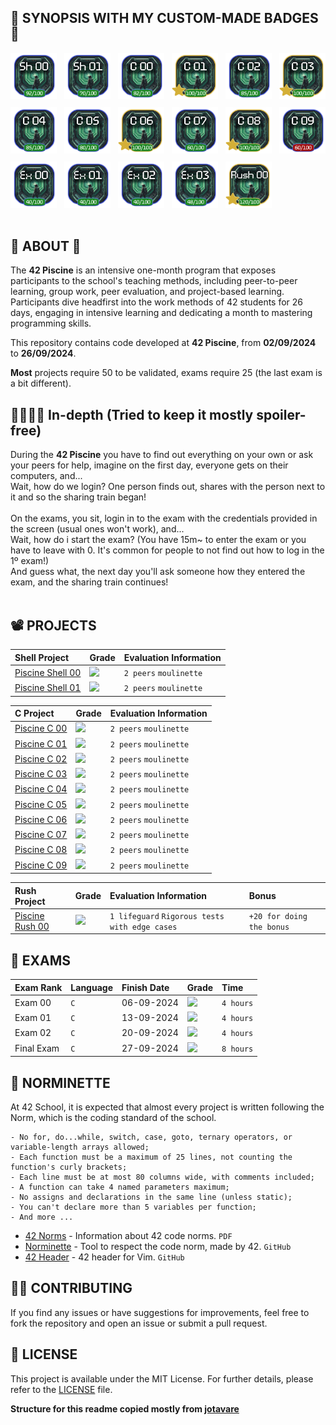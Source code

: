 ## 🦺  SYNOPSIS WITH MY CUSTOM-MADE BADGES 🦺

<div style="display: flex; flex-wrap: wrap; justify-content: space-between; gap: 10px;">
  <div style="flex: 1 1 calc(16.66% - 10px); max-width: calc(16.66% - 10px);">
    <img src="https://raw.githubusercontent.com/tdanielsousa/tdaniel-/main/piscine_badges/sh00.webp" alt="sh00 Badge" style="width: 100%; height: auto;">
  </div>
  <div style="flex: 1 1 calc(16.66% - 10px); max-width: calc(16.66% - 10px);">
    <img src="https://raw.githubusercontent.com/tdanielsousa/tdaniel-/main/piscine_badges/sh01.webp" alt="sh01 Badge" style="width: 100%; height: auto;">
  </div>
  <div style="flex: 1 1 calc(16.66% - 10px); max-width: calc(16.66% - 10px);">
    <img src="https://raw.githubusercontent.com/tdanielsousa/tdaniel-/main/piscine_badges/c00.webp" alt="C00 Badge" style="width: 100%; height: auto;">
  </div>
  <div style="flex: 1 1 calc(16.66% - 10px); max-width: calc(16.66% - 10px);">
    <img src="https://raw.githubusercontent.com/tdanielsousa/tdaniel-/main/piscine_badges/c01.webp" alt="c01 Badge" style="width: 100%; height: auto;">
  </div>
  <div style="flex: 1 1 calc(16.66% - 10px); max-width: calc(16.66% - 10px);">
    <img src="https://raw.githubusercontent.com/tdanielsousa/tdaniel-/main/piscine_badges/c02.webp" alt="c02 Badge" style="width: 100%; height: auto;">
  </div>
  <div style="flex: 1 1 calc(16.66% - 10px); max-width: calc(16.66% - 10px);">
    <img src="https://raw.githubusercontent.com/tdanielsousa/tdaniel-/main/piscine_badges/c03.webp" alt="c03 Badge" style="width: 100%; height: auto;">
  </div>
  
  <div style="flex: 1 1 calc(16.66% - 10px); max-width: calc(16.66% - 10px);">
    <img src="https://raw.githubusercontent.com/tdanielsousa/tdaniel-/main/piscine_badges/c04.webp" alt="c04 Badge" style="width: 100%; height: auto;">
  </div>
  <div style="flex: 1 1 calc(16.66% - 10px); max-width: calc(16.66% - 10px);">
    <img src="https://raw.githubusercontent.com/tdanielsousa/tdaniel-/main/piscine_badges/c05.webp" alt="c05 Badge" style="width: 100%; height: auto;">
  </div>
  <div style="flex: 1 1 calc(16.66% - 10px); max-width: calc(16.66% - 10px);">
    <img src="https://raw.githubusercontent.com/tdanielsousa/tdaniel-/main/piscine_badges/c06.webp" alt="c06 Badge" style="width: 100%; height: auto;">
  </div>
  <div style="flex: 1 1 calc(16.66% - 10px); max-width: calc(16.66% - 10px);">
    <img src="https://raw.githubusercontent.com/tdanielsousa/tdaniel-/main/piscine_badges/c07.webp" alt="c07 Badge" style="width: 100%; height: auto;">
  </div>
  <div style="flex: 1 1 calc(16.66% - 10px); max-width: calc(16.66% - 10px);">
    <img src="https://raw.githubusercontent.com/tdanielsousa/tdaniel-/main/piscine_badges/c08.webp" alt="c08 Badge" style="width: 100%; height: auto;">
  </div>
  <div style="flex: 1 1 calc(16.66% - 10px); max-width: calc(16.66% - 10px);">
    <img src="https://raw.githubusercontent.com/tdanielsousa/tdaniel-/main/piscine_badges/c09.webp" alt="c09 Badge" style="width: 100%; height: auto;">
  </div>
  
  <div style="flex: 1 1 calc(16.66% - 10px); max-width: calc(16.66% - 10px);">
    <img src="https://raw.githubusercontent.com/tdanielsousa/tdaniel-/main/piscine_badges/ex00.webp" alt="ex00 Badge" style="width: 100%; height: auto;">
  </div>
  <div style="flex: 1 1 calc(16.66% - 10px); max-width: calc(16.66% - 10px);">
    <img src="https://raw.githubusercontent.com/tdanielsousa/tdaniel-/main/piscine_badges/ex01.webp" alt="ex01 Badge" style="width: 100%; height: auto;">
  </div>
  <div style="flex: 1 1 calc(16.66% - 10px); max-width: calc(16.66% - 10px);">
    <img src="https://raw.githubusercontent.com/tdanielsousa/tdaniel-/main/piscine_badges/ex02.webp" alt="ex02 Badge" style="width: 100%; height: auto;">
  </div>
  <div style="flex: 1 1 calc(16.66% - 10px); max-width: calc(16.66% - 10px);">
    <img src="https://raw.githubusercontent.com/tdanielsousa/tdaniel-/main/piscine_badges/ex03.webp" alt="ex03 Badge" style="width: 100%; height: auto;">
  </div>
  <div style="flex: 1 1 calc(16.66% - 10px); max-width: calc(16.66% - 10px);">
    <img src="https://raw.githubusercontent.com/tdanielsousa/tdaniel-/main/piscine_badges/rush00.webp" alt="rush00 Badge" style="width: 100%; height: auto;">
  </div>
  <div style="flex: 1 1 calc(16.66% - 10px); max-width: calc(16.66% - 10px); visibility: hidden;"></div> <!-- Empty space -->
</div>
<br>

## 🦺  ABOUT  🦺

The **42 Piscine** is an intensive one-month program that exposes participants to the school's teaching methods, including peer-to-peer learning, group work, peer evaluation, and project-based learning. <br>
Participants dive headfirst into the work methods of 42 students for 26 days, engaging in intensive learning and dedicating a month to mastering programming skills. <br>

This repository contains code developed at **42 Piscine**, from **02/09/2024** to **26/09/2024**.

**Most** projects require 50 to be validated, exams require 25 (the last exam is a bit different).

## 🏊‍♂️🏊‍♂️ In-depth (Tried to keep it mostly spoiler-free)

During the **42 Piscine** you have to find out everything on your own or ask your peers for help, imagine on the first day, everyone gets on their computers, and... <br>
Wait, how do we login? One person finds out, shares with the person next to it and so the sharing train began! <br>
<br>
On the exams, you sit, login in to the exam with the credentials provided in the screen (usual ones won't work), and...  <br>
Wait, how do i start the exam? (You have 15m~ to enter the exam or you have to leave with 0. It's common for people to not find out how to log in the 1º exam!) <br>
And guess what, the next day you'll ask someone how they entered the exam, and the sharing train continues! <br>
<br>
## 📽 PROJECTS
<div align="center">
	
| Shell Project | Grade | Evaluation Information |
| :--- | :--- | :--- |
| [Piscine Shell 00](#) | <img src="https://img.shields.io/badge/92%20%2F%20100-success"/> | `2 peers`  `moulinette` |
| [Piscine Shell 01](#) | <img src="https://img.shields.io/badge/70%20%2F%20100-success"/> | `2 peers`  `moulinette` |

| C Project | Grade | Evaluation Information |
| :--- | :--- | :--- |
| [Piscine C 00](https://github.com/tdanielsousa/42School/tree/main/Piscine/C00) | <img src="https://img.shields.io/badge/82%20%2F%20100-success"/> | `2 peers` `moulinette` |
| [Piscine C 01](https://github.com/tdanielsousa/42School/tree/main/Piscine/C01) | <img src="https://img.shields.io/badge/100%20%2F%20100-success"/> | `2 peers` `moulinette` |
| [Piscine C 02](https://github.com/tdanielsousa/42School/tree/main/Piscine/C02) | <img src="https://img.shields.io/badge/85%20%2F%20100-success"/> | `2 peers` `moulinette` |
| [Piscine C 03](https://github.com/tdanielsousa/42School/tree/main/Piscine/C03) | <img src="https://img.shields.io/badge/100%20%2F%20100-success"/> | `2 peers` `moulinette` |
| [Piscine C 04](https://github.com/tdanielsousa/42School/tree/main/Piscine/C04) | <img src="https://img.shields.io/badge/85%20%2F%20100-success"/> | `2 peers` `moulinette` |
| [Piscine C 05](https://github.com/tdanielsousa/42School/tree/main/Piscine/C05) | <img src="https://img.shields.io/badge/80%20%2F%20100-success"/> | `2 peers` `moulinette` |
| [Piscine C 06](https://github.com/tdanielsousa/42School/tree/main/Piscine/C06) | <img src="https://img.shields.io/badge/100%20%2F%20100-success"/> | `2 peers` `moulinette` |
| [Piscine C 07](https://github.com/tdanielsousa/42School/tree/main/Piscine/C07) | <img src="https://img.shields.io/badge/60%20%2F%20100-success"/> | `2 peers` `moulinette` |
| [Piscine C 08](https://github.com/tdanielsousa/42School/tree/main/Piscine/C08) | <img src="https://img.shields.io/badge/100%20%2F%20100-success"/> | `2 peers` `moulinette` |
| [Piscine C 09](https://github.com/tdanielsousa/42School/tree/main/Piscine/C09) | <img src="https://img.shields.io/badge/60%20%2F%20100-red"/> | `2 peers` `moulinette` |

| Rush Project | Grade | Evaluation Information | Bonus |
| :--- | :--- | :--- | :--- |
| [Piscine Rush 00](#) | <img src="https://img.shields.io/badge/score-120%20%2F%20100-green"/> | `1 lifeguard` `Rigorous tests with edge cases` | `+20 for doing the bonus` |

</div>
	
## 📝 EXAMS
<div align="center">

| Exam Rank | Language | Finish Date | Grade | Time |
| :--- | :--- | :--- | :--- | :--- |
| Exam 00 | `C` | 06-09-2024 | <img src="https://img.shields.io/badge/40%20%2F%20100%20%E2%98%85-sucess"/> | `4 hours` |
| Exam 01 | `C` | 13-09-2024 | <img src="https://img.shields.io/badge/40%20%2F%20100%20%E2%98%85-sucess"/> | `4 hours` |
| Exam 02 | `C` | 20-09-2024 | <img src="https://img.shields.io/badge/40%20%2F%20100%20%E2%98%85-sucess"/> | `4 hours` |
| Final Exam | `C` | 27-09-2024 | <img src="https://img.shields.io/badge/48%20%2F%20100%20%E2%98%85-sucess"/> | `8 hours` |

</div>

## 🚸 NORMINETTE
At 42 School, it is expected that almost every project is written following the Norm, which is the coding standard of the school.

```
- No for, do...while, switch, case, goto, ternary operators, or variable-length arrays allowed;
- Each function must be a maximum of 25 lines, not counting the function's curly brackets;
- Each line must be at most 80 columns wide, with comments included;
- A function can take 4 named parameters maximum;
- No assigns and declarations in the same line (unless static);
- You can't declare more than 5 variables per function;
- And more ...
```

* [42 Norms](https://github.com/42School/norminette/blob/master/pdf/en.norm.pdf) - Information about 42 code norms. `PDF`
* [Norminette](https://github.com/42School/norminette) - Tool to respect the code norm, made by 42. `GitHub`
* [42 Header](https://github.com/42Paris/42header) - 42 header for Vim. `GitHub`

## 🧑‍💻 CONTRIBUTING

If you find any issues or have suggestions for improvements, feel free to fork the repository and open an issue or submit a pull request.

## 🛂 LICENSE

This project is available under the MIT License. For further details, please refer to the [LICENSE](https://github.com/jotavare/42-piscine/blob/main/LICENSE) file.


 **Structure for this readme copied mostly from [jotavare](https://github.com/jotavare/)**
